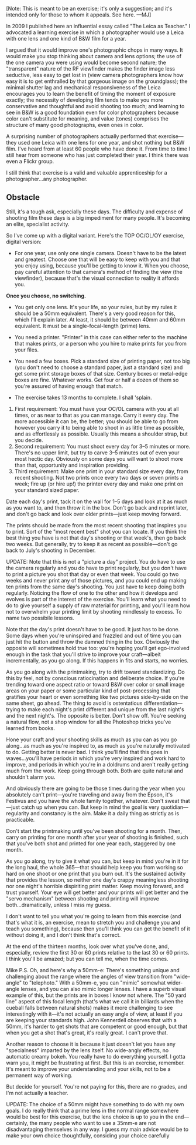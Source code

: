 [Note: This is meant to be an exercise; it's only a suggestion; and it's intended only for those to whom it appeals. See here. —MJ]

In 2009 I published here an influential essay called "The Leica as Teacher." I advocated a learning exercise in which a photographer would use a Leica with one lens and one kind of B&W film for a year.

I argued that it would improve one's photographic chops in many ways. It would make you stop thinking about camera and lens options; the use of the one camera you were using would become second nature; the "transparent" nature of the RF viewfinder makes the finder image less seductive, less easy to get lost in (view camera photographers know how easy it is to get enthralled by that gorgeous image on the groundglass); the minimal shutter lag and mechanical responsiveness of the Leica encourages you to learn the benefit of timing the moment of exposure exactly; the necessity of developing film tends to make you more conservative and thoughtful and avoid shooting too much; and learning to see in B&W is a good foundation even for color photographers because color can't substitute for meaning, and value (tones) comprises the structure of many good photographs, even ones in color.

A surprising number of photographers actually performed that exercise—they used one Leica with one lens for one year, and shot nothing but B&W film. I've heard from at least 60 people who have done it. From time to time I still hear from someone who has just completed their year. I think there was even a Flickr group.

I still think that exercise is a valid and valuable apprenticeship for a photographer...any photographer.

## Obstacle
Still, it's a tough ask, especially these days. The difficulty and expense of shooting film these days is a big impediment for many people. It's becoming an elite, specialist activity.

So I've come up with a digital variant. Here's the TOP OC/OL/OY exercise, digital version:

- For one year, use only one single camera. Doesn't have to be the latest and greatest. Choose one that will be easy to keep with you and that you enjoy using, because you'll be getting to know it. When you choose, pay careful attention to that camera's method of finding the view (the viewfinder), because that's the visual connection to reality it affords you.

**Once you choose, no switching.**

- You get only one lens. It's your life, so your rules, but by my rules it should be a 50mm equivalent. There's a very good reason for this, which I'll explain later. At least, it should be between 40mm and 60mm equivalent. It must be a single-focal-length (prime) lens.

- You need a printer. "Printer" in this case can either refer to the machine that makes prints, or a person who you hire to make prints for you from your files.

- You need a few boxes. Pick a standard size of printing paper, not too big (you don't need to choose a standard paper, just a standard size) and get some print storage boxes of that size. Century boxes or metal-edge boxes are fine. Whatever works. Get four or half a dozen of them so you're assured of having enough that match.

- The exercise takes 13 months to complete. I shall 'splain.

1. First requirement: You must have your OC/OL camera with you at all times, or as near to that as you can manage. Carry it every day. The more accessible it can be, the better; you should be able to go from however you carry it to being able to shoot in as little time as possible, and as effortlessly as possible. Usually this means a shoulder strap, but you decide.
2. Second requirement: You must shoot every day for 3–5 minutes or more. There's no upper limit, but try to carve 3–5 minutes out of even your most hectic day. Obviously on some days you will want to shoot more than that, opportunity and inspiration providing.
3. Third requirement: Make one print in your standard size every day, from recent shooting. Not two prints once every two days or seven prints a week; fire up (or hire up!) the printer every day and make one print on your standard sized paper.

Date each day's print, tack it on the wall for 1–5 days and look at it as much as you want to, and then throw it in the box. Don't go back and reprint later, and don't go back and look over older prints—just keep moving forward.

The prints should be made from the most recent shooting that inspires you to print. Sort of the "most recent best" shot you can locate. If you think the best thing you have is not that day's shooting or that week's, then go back two weeks. But generally, try to keep it as recent as possible—don't go back to July's shooting in December.

UPDATE: Note that this is not a "picture a day" project. You do have to use the camera regularly and you do have to print regularly, but you don't have to print a picture you shot that day or even that week. You could go two weeks and never print any of those pictures, and you could end up making ten prints from the same day's shooting. You just have to keep doing both regularly. Noticing the flow of one to the other and how it develops and evolves is part of the interest of the exercise. You'll learn what you need to do to give yourself a supply of raw material for printing, and you'll learn how not to overwhelm your printing limit by shooting mindlessly to excess. To name two possibile lessons.

Note that the day's print doesn't have to be good. It just has to be done. Some days when you're uninspired and frazzled and out of time you can just hit the button and throw the damned thing in the box. Obviously the opposite will sometimes hold true too: you're hoping you'll get ego-involved enough in the task that you'll strive to improve your craft—albeit incrementally, as you go along. If this happens in fits and starts, no worries.

As you go along with the printmaking, try to drift toward standardizing. Do this by feel, not by conscious ratiocination and deliberate choice. If you're trending toward one aspect ratio or toward B&W over color or small image areas on your paper or some particular kind of post-processing that gratifies your heart or even something like two pictures side-by-side on the same sheet, go ahead. The thing to avoid is ostentatious differentiation—trying to make each night's print different and unique from the last night's and the next night's. The opposite is better. Don't show off. You're seeking a natural flow, not a shop window for all the Photoshop tricks you've learned from books.

Hone your craft and your shooting skills as much as you can as you go along...as much as you're inspired to, as much as you're naturally motivated to do. Getting better is never bad. I think you'll find that this goes in waves...you'll have periods in which you're very inspired and work hard to improve, and periods in which you're in a doldrums and aren't really getting much from the work. Keep going through both. Both are quite natural and shouldn't alarm you.

And obviously there are going to be those times during the year when you absolutely can't print—you're traveling and away from the Epson, it's Festivus and you have the whole family together, whatever. Don't sweat that—just catch up when you can. But keep in mind the goal is very quotidian—regularity and constancy is the aim. Make it a daily thing as strictly as is practicable.

Don't start the printmaking until you've been shooting for a month. Then, carry on printing for one month after your year of shooting is finished, such that you've both shot and printed for one year each, staggered by one month.


As you go along, try to give it what you can, but keep in mind you're in it for the long haul, the whole 365—that should help keep you from working so hard on one shoot or one print that you burn out. It's the sustained activity that provides the lesson, so neither one day's crappy meaningless shooting nor one night's horrible dispiriting print matter. Keep moving forward, and trust yourself. Your eye will get better and your prints will get better and the "servo mechanism" between shooting and printing will improve both...dramatically, unless I miss my guess.

I don't want to tell you what you're going to learn from this exercise (and that's what it is, an exercise, mean to stretch you and challenge you and teach you something), because then you'll think you can get the benefit of it without doing it, and I don't think that's correct.

At the end of the thirteen months, look over what you've done, and, especially, review the first 30 or 60 prints relative to the last 30 or 60 prints. I think you'll be amazed; but you can tell me, when the time comes.

Mike
P.S. Oh, and here's why a 50mm-e: There's something unique and challenging about the range where the angles of view transition from "wide-angle" to "telephoto." With a 50mm-e, you can "mimic" somewhat wider-angle lenses, and you can also mimic longer lenses. I have a superb visual example of this, but the prints are in boxes I know not where. The "50 yard line" aspect of this focal length (that's what we call it in billiards when the cueball falls between natural shots) makes it more challenging to see interestingly with it—it's not actually an easy angle of view, at least if you are keeping your standards high. John Kennerdell observes that with a 50mm, it's harder to get shots that are competent or good enough, but that when you get a shot that's great, it's really great. I can't prove that.

Another reason to choose it is because it just doesn't let you have any "specialness" imparted by the lens itself. No wide-angly effects, no automatic creamy bokeh. You really have to do everything yourself. I gotta warn you, it might be frustrating at first. But this is an exercise, remember. It's meant to improve your understanding and your skills, not to be a permanent way of working.

But decide for yourself. You're not paying for this, there are no grades, and I'm not actually a teacher.

UPDATE: The choice of a 50mm might have something to do with my own goals. I do really think that a prime lens in the normal range somewhere would be best for this exercise, but the lens choice is up to you in the end—certainly, the many people who want to use a 35mm-e are not disadvantaging themselves in any way. I guess my main advice would be to make your own choice thoughtfully, considing your choice carefully
